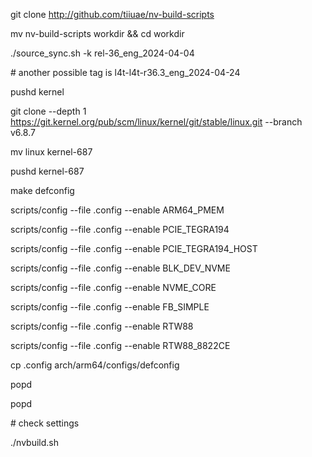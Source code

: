 
  git clone http://github.com/tiiuae/nv-build-scripts
  
  mv nv-build-scripts workdir && cd workdir
  
  ./source_sync.sh -k rel-36_eng_2024-04-04

  \# another possible tag is l4t-l4t-r36.3_eng_2024-04-24
  
  pushd kernel
  
  git clone --depth 1 https://git.kernel.org/pub/scm/linux/kernel/git/stable/linux.git --branch v6.8.7 
  
  mv linux kernel-687
  
  pushd kernel-687
  
  make defconfig
  
  scripts/config --file .config --enable ARM64_PMEM
  
  scripts/config --file .config --enable PCIE_TEGRA194
  
  scripts/config --file .config --enable PCIE_TEGRA194_HOST
  
  scripts/config --file .config --enable BLK_DEV_NVME
  
  scripts/config --file .config --enable NVME_CORE
  
  scripts/config --file .config --enable FB_SIMPLE
  
  scripts/config --file .config --enable RTW88

  scripts/config --file .config --enable RTW88_8822CE
  
  cp .config arch/arm64/configs/defconfig 
  
  popd
  
  popd
  
  \# check settings 
  
  ./nvbuild.sh
  
